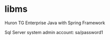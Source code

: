 # libms
Huron TG Enterprise Java with Spring Framework

Sql Server system admin account:
sa/password1
